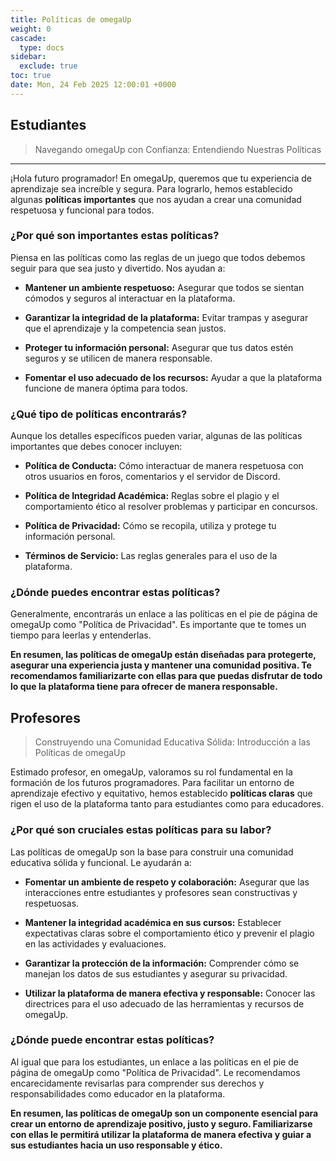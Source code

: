```yaml
---
title: Políticas de omegaUp
weight: 0
cascade:
  type: docs
sidebar:
  exclude: true
toc: true
date: Mon, 24 Feb 2025 12:00:01 +0000
---
```


## Estudiantes

> Navegando omegaUp con Confianza: Entendiendo Nuestras Políticas
----------------------------------------------------------------------------------

¡Hola futuro programador! En omegaUp, queremos que tu experiencia de aprendizaje sea increíble y segura. Para lograrlo, hemos establecido algunas **políticas importantes** que nos ayudan a crear una comunidad respetuosa y funcional para todos.

### ¿Por qué son importantes estas políticas?

Piensa en las políticas como las reglas de un juego que todos debemos seguir para que sea justo y divertido. Nos ayudan a:

*   **Mantener un ambiente respetuoso:** Asegurar que todos se sientan cómodos y seguros al interactuar en la plataforma.
    
*   **Garantizar la integridad de la plataforma:** Evitar trampas y asegurar que el aprendizaje y la competencia sean justos.
    
*   **Proteger tu información personal:** Asegurar que tus datos estén seguros y se utilicen de manera responsable.
    
*   **Fomentar el uso adecuado de los recursos:** Ayudar a que la plataforma funcione de manera óptima para todos.
    

### ¿Qué tipo de políticas encontrarás?

Aunque los detalles específicos pueden variar, algunas de las políticas importantes que debes conocer incluyen:

*   **Política de Conducta:** Cómo interactuar de manera respetuosa con otros usuarios en foros, comentarios y el servidor de Discord.
    
*   **Política de Integridad Académica:** Reglas sobre el plagio y el comportamiento ético al resolver problemas y participar en concursos.
    
*   **Política de Privacidad:** Cómo se recopila, utiliza y protege tu información personal.
    
*   **Términos de Servicio:** Las reglas generales para el uso de la plataforma.
    

### ¿Dónde puedes encontrar estas políticas?

Generalmente, encontrarás un enlace a las políticas en el pie de página de omegaUp como "Política de Privacidad". Es importante que te tomes un tiempo para leerlas y entenderlas.

**En resumen, las políticas de omegaUp están diseñadas para protegerte, asegurar una experiencia justa y mantener una comunidad positiva. Te recomendamos familiarizarte con ellas para que puedas disfrutar de todo lo que la plataforma tiene para ofrecer de manera responsable.**

## Profesores

> Construyendo una Comunidad Educativa Sólida: Introducción a las Políticas de omegaUp

Estimado profesor, en omegaUp, valoramos su rol fundamental en la formación de los futuros programadores. Para facilitar un entorno de aprendizaje efectivo y equitativo, hemos establecido **políticas claras** que rigen el uso de la plataforma tanto para estudiantes como para educadores.

### ¿Por qué son cruciales estas políticas para su labor?

Las políticas de omegaUp son la base para construir una comunidad educativa sólida y funcional. Le ayudarán a:

*   **Fomentar un ambiente de respeto y colaboración:** Asegurar que las interacciones entre estudiantes y profesores sean constructivas y respetuosas.
    
*   **Mantener la integridad académica en sus cursos:** Establecer expectativas claras sobre el comportamiento ético y prevenir el plagio en las actividades y evaluaciones.
    
*   **Garantizar la protección de la información:** Comprender cómo se manejan los datos de sus estudiantes y asegurar su privacidad.
    
*   **Utilizar la plataforma de manera efectiva y responsable:** Conocer las directrices para el uso adecuado de las herramientas y recursos de omegaUp.
    
### ¿Dónde puede encontrar estas políticas?

Al igual que para los estudiantes, un enlace a las políticas en el pie de página de omegaUp como "Política de Privacidad". Le recomendamos encarecidamente revisarlas para comprender sus derechos y responsabilidades como educador en la plataforma.

**En resumen, las políticas de omegaUp son un componente esencial para crear un entorno de aprendizaje positivo, justo y seguro. Familiarizarse con ellas le permitirá utilizar la plataforma de manera efectiva y guiar a sus estudiantes hacia un uso responsable y ético.**
